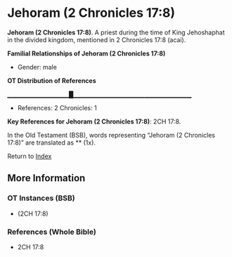 # Jehoram (2 Chronicles 17:8)
**Jehoram (2 Chronicles 17:8)**. 
A priest during the time of King Jehoshaphat in the divided kingdom, mentioned in 2 Chronicles 17:8 (acai). 




**Familial Relationships of Jehoram (2 Chronicles 17:8)**


* Gender: male


**OT Distribution of References**

▁▁▁▁▁▁▁▁▁▁▁▁▁█▁▁▁▁▁▁▁▁▁▁▁▁▁▁▁▁▁▁▁▁▁▁▁▁▁
* References: 2 Chronicles: 1



**Key References for Jehoram (2 Chronicles 17:8)**: 
2CH 17:8. 


In the Old Testament (BSB), words representing “Jehoram (2 Chronicles 17:8)” are translated as 
** (1x). 




Return to [Index](00-Index.md)

## More Information

### OT Instances (BSB)

*  (2CH 17:8)



### References (Whole Bible)

* 2CH 17:8



